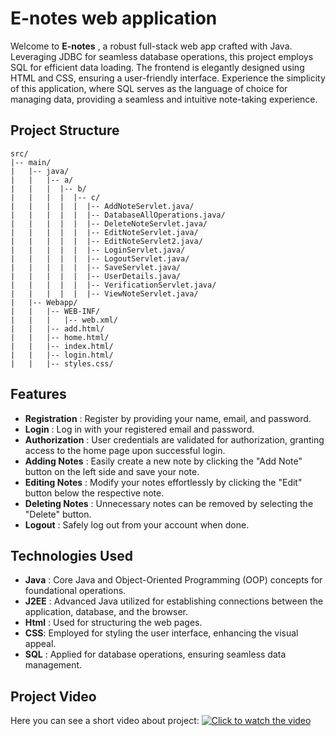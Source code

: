 # E-notes web application
Welcome to **E-notes** , a robust full-stack web app crafted with Java. Leveraging JDBC for seamless database operations, this project employs SQL for efficient data loading. The frontend is elegantly designed using HTML and CSS, ensuring a user-friendly interface. Experience the simplicity of this application, where SQL serves as the language of choice for managing data, providing a seamless and intuitive note-taking experience.

## Project Structure

```
src/
|-- main/
|   |-- java/
|   |   |-- a/
|   |   |  |-- b/
|   |   |  |  |-- c/
|   |   |  |  |  |-- AddNoteServlet.java/
|   |   |  |  |  |-- DatabaseAllOperations.java/
|   |   |  |  |  |-- DeleteNoteServlet.java/
|   |   |  |  |  |-- EditNoteServlet.java/
|   |   |  |  |  |-- EditNoteServlet2.java/
|   |   |  |  |  |-- LoginServlet.java/
|   |   |  |  |  |-- LogoutServlet.java/
|   |   |  |  |  |-- SaveServlet.java/
|   |   |  |  |  |-- UserDetails.java/
|   |   |  |  |  |-- VerificationServlet.java/
|   |   |  |  |  |-- ViewNoteServlet.java/
|   |-- Webapp/
|   |   |-- WEB-INF/
|   |   |   |-- web.xml/
|   |   |-- add.html/
|   |   |-- home.html/
|   |   |-- index.html/
|   |   |-- login.html/
|   |   |-- styles.css/

```

## Features
- **Registration** : Register by providing your name, email, and password.
- **Login** : Log in with your registered email and password.
- **Authorization** : User credentials are validated for authorization, granting access to the home page upon successful login.
- **Adding Notes** : Easily create a new note by clicking the "Add Note" button on the left side and save your note.
- **Editing Notes** : Modify your notes effortlessly by clicking the "Edit" button below the respective note.
- **Deleting Notes** : Unnecessary notes can be removed by selecting the "Delete" button.
- **Logout** : Safely log out from your account when done.

 ## Technologies Used
  - **Java** : Core Java and Object-Oriented Programming (OOP) concepts for foundational operations.
  - **J2EE** : Advanced Java utilized for establishing connections between the application, database, and the browser.
  - **Html** : Used for structuring the web pages.
  - **CSS**: Employed for styling the user interface, enhancing the visual appeal.
  - **SQL** : Applied for database operations, ensuring seamless data management.

## Project Video
Here you can see a short video about project:
[![Click to watch the video](https://github.com/Shital680/E-Notes/assets/96882764/71e868ad-db96-4274-9979-86d29559125a)](https://drive.google.com/file/d/1pLGuppz78t5q3WAz9QSJLnnQNV-qCTzA/view?usp=sharing)

